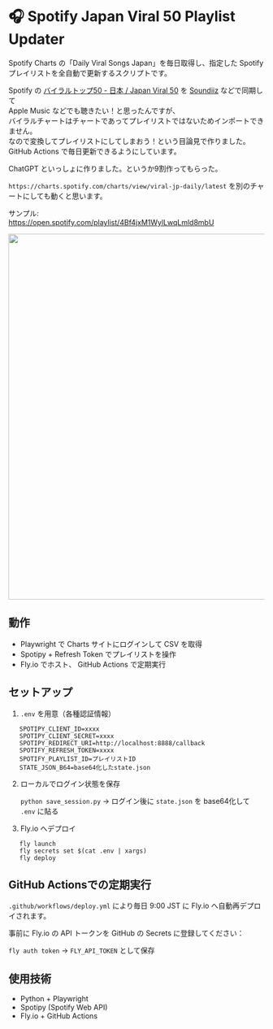 # 🎧 Spotify Japan Viral 50 Playlist Updater
Spotify Charts の「Daily Viral Songs Japan」を毎日取得し、指定した Spotify プレイリストを全自動で更新するスクリプトです。

Spotify の [バイラルトップ50 - 日本 / Japan Viral 50](https://open.spotify.com/playlist/37i9dQZEVXbINTEnbFeb8d) を [Soundiiz](https://soundiiz.com/ja/) などで同期して  
Apple Music などでも聴きたい！と思ったんですが、  
バイラルチャートはチャートであってプレイリストではないためインポートできません。  
なので変換してプレイリストにしてしまおう！という目論見で作りました。  
GitHub Actions で毎日更新できるようにしています。

ChatGPT といっしょに作りました。というか9割作ってもらった。

`https://charts.spotify.com/charts/view/viral-jp-daily/latest` を別のチャートにしても動くと思います。

サンプル:  
https://open.spotify.com/playlist/4Bf4jxM1WylLwqLmld8mbU

<img src="https://github.com/user-attachments/assets/c6e0ad33-5ecf-4680-ba3d-80b09efb1f84" width="720">

## 動作

- Playwright で Charts サイトにログインして CSV を取得
- Spotipy + Refresh Token でプレイリストを操作
- Fly.io でホスト、 GitHub Actions で定期実行

## セットアップ

1. `.env` を用意（各種認証情報）

```env
   SPOTIPY_CLIENT_ID=xxxx  
   SPOTIPY_CLIENT_SECRET=xxxx  
   SPOTIPY_REDIRECT_URI=http://localhost:8888/callback  
   SPOTIFY_REFRESH_TOKEN=xxxx  
   SPOTIFY_PLAYLIST_ID=プレイリストID  
   STATE_JSON_B64=base64化したstate.json  
```

2. ローカルでログイン状態を保存

   `python save_session.py`
   → ログイン後に `state.json` を base64化して `.env` に貼る

3. Fly.io へデプロイ

```
   fly launch  
   fly secrets set $(cat .env | xargs)  
   fly deploy
```

## GitHub Actionsでの定期実行

`.github/workflows/deploy.yml` により毎日 9:00 JST に Fly.io へ自動再デプロイされます。

事前に Fly.io の API トークンを GitHub の Secrets に登録してください：

   `fly auth token` → `FLY_API_TOKEN` として保存

## 使用技術

- Python + Playwright
- Spotipy (Spotify Web API)
- Fly.io + GitHub Actions
